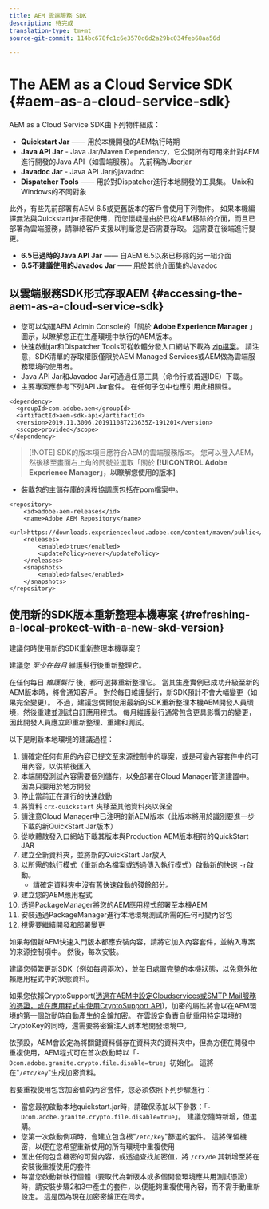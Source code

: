 ```yaml
---
title: AEM 雲端服務 SDK
description: 待完成
translation-type: tm+mt
source-git-commit: 114bc678fc1c6e3570d6d2a29bc034feb68aa56d

---
```



# The AEM as a Cloud Service SDK {#aem-as-a-cloud-service-sdk}

AEM as a Cloud Service SDK由下列物件組成：

* **Quickstart Jar** —— 用於本機開發的AEM執行時期
* **Java API Jar** - Java Jar/Maven Dependency，它公開所有可用來針對AEM進行開發的Java API（如雲端服務）。 先前稱為Uberjar
* **Javadoc Jar** - Java API Jar的javadoc
* **Dispatcher Tools** —— 用於對Dispatcher進行本地開發的工具集。 Unix和Windows的不同對象

此外，有些先前部署有AEM 6.5或更舊版本的客戶會使用下列物件。 如果本機編譯無法與Quickstartjar搭配使用，而您懷疑是由於已從AEM移除的介面，而且已部署為雲端服務，請聯絡客戶支援以判斷您是否需要存取。 這需要在後端進行變更。

* **6.5已過時的Java API Jar** —— 自AEM 6.5以來已移除的另一組介面
* **6.5不建議使用的Javadoc Jar** —— 用於其他介面集的Javadoc

## 以雲端服務SDK形式存取AEM {#accessing-the-aem-as-a-cloud-service-sdk}

* 您可以勾選AEM Admin Console的「關於 **Adobe Experience Manager** 」圖示，以瞭解您正在生產環境中執行的AEM版本。
* 快速啟動jar和Dispatcher Tools可從軟體分發入口網站下載為 [zip檔案](https://experience.adobe.com/#/downloads/content/software-distribution/en/aemcloud.html)。 請注意，SDK清單的存取權限僅限於AEM Managed Services或AEM做為雲端服務環境的使用者。
* Java API Jar和Javadoc Jar可通過任意工具（命令行或首選IDE）下載。
* 主要專案應參考下列API Jar套件。 在任何子包中也應引用此相關性。

```
<dependency>
  <groupId>com.adobe.aem</groupId>
  <artifactId>aem-sdk-api</artifactId>
  <version>2019.11.3006.20191108T223635Z-191201</version>
  <scope>provided</scope>
</dependency>
```

>[!NOTE] SDK的版本項目應符合AEM的雲端服務版本。 您可以登入AEM，然後移至畫面右上角的問號並選取「關於 **[!UICONTROL Adobe Experience Manager」，以瞭解您使用的版本]**

* 裝載包的主儲存庫的遠程協調應包括在pom檔案中。

```
<repository>
    <id>adobe-aem-releases</id>
    <name>Adobe AEM Repository</name>
    <url>https://downloads.experiencecloud.adobe.com/content/maven/public</url>
    <releases>
        <enabled>true</enabled>
        <updatePolicy>never</updatePolicy>
    </releases>
    <snapshots>
        <enabled>false</enabled>
    </snapshots>
</repository>
```

## 使用新的SDK版本重新整理本機專案 {#refreshing-a-local-prokect-with-a-new-skd-version}

建議何時使用新的SDK重新整理本機專案？

建議您 *至少在每月* 維護髮行後重新整理它。

在任何每日 *維護髮行* 後，都可選擇重新整理它。 當其生產實例已成功升級至新的AEM版本時，將會通知客戶。 對於每日維護髮行，新SDK預計不會大幅變更（如果完全變更）。 不過，建議您偶爾使用最新的SDK重新整理本機AEM開發人員環境，然後重建並測試自訂應用程式。 每月維護髮行通常包含更具影響力的變更，因此開發人員應立即重新整理、重建和測試。

以下是刷新本地環境的建議過程：

1. 請確定任何有用的內容已提交至來源控制中的專案，或是可變內容套件中的可用內容，以供稍後匯入
1. 本端開發測試內容需要個別儲存，以免部署在Cloud Manager管道建置中。 因為只要用於地方開發
1. 停止當前正在運行的快速啟動
1. 將資料 `crx-quickstart` 夾移至其他資料夾以保全
1. 請注意Cloud Manager中已注明的新AEM版本（此版本將用於識別要進一步下載的新QuickStart Jar版本）
1. 從軟體散發入口網站下載其版本與Production AEM版本相符的QuickStart JAR
1. 建立全新資料夾，並將新的QuickStart Jar放入
1. 以所需的執行模式（重新命名檔案或透過傳入執行模式）啟動新的快速 `-r`啟動。
   * 請確定資料夾中沒有舊快速啟動的殘餘部分。
1. 建立您的AEM應用程式
1. 透過PackageManager將您的AEM應用程式部署至本機AEM
1. 安裝通過PackageManager進行本地環境測試所需的任何可變內容包
1. 視需要繼續開發和部署變更

如果每個新AEM快速入門版本都應安裝內容，請將它加入內容套件，並納入專案的來源控制項中。 然後，每次安裝。

建議您頻繁更新SDK（例如每週兩次），並每日處置完整的本機狀態，以免意外依賴應用程式中的狀態資料。

如果您依賴CryptoSupport([透過在AEM中設定Cloudservices或SMTP Mail服務的憑證，或在應用程式中使用CryptoSupport API](https://helpx.adobe.com/experience-manager/6-5/sites/developing/using/reference-materials/javadoc/com/adobe/granite/crypto/CryptoSupport.html))，加密的屬性將會以在AEM環境的第一個啟動時自動產生的金鑰加密。 在雲設定負責自動重用特定環境的CryptoKey的同時，還需要將密鑰注入到本地開發環境中。

依預設，AEM會設定為將關鍵資料儲存在資料夾的資料夾中，但為方便在開發中重複使用，AEM程式可在首次啟動時以「`-Dcom.adobe.granite.crypto.file.disable=true`」初始化。 這將在&quot;`/etc/key`&quot;生成加密資料。

若要重複使用包含加密值的內容套件，您必須依照下列步驟進行：

* 當您最初啟動本地quickstart.jar時，請確保添加以下參數：「`-Dcom.adobe.granite.crypto.file.disable=true`」。 建議您隨時新增，但選購。
* 您第一次啟動例項時，會建立包含根&quot;`/etc/key`&quot;篩選的套件。 這將保留機密，以便在您希望重新使用的所有環境中重複使用
* 匯出任何包含機密的可變內容，或透過查找加密值，將 `/crx/de` 其新增至將在安裝後重複使用的套件
* 每當您啟動新執行個體（要取代為新版本或多個開發環境應共用測試憑證）時，請安裝步驟2和3中產生的套件，以便能夠重複使用內容，而不需手動重新設定。 這是因為現在加密密鑰正在同步。
